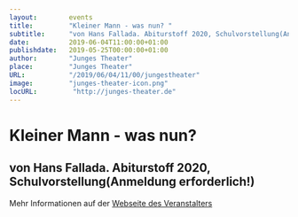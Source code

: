 ```yaml
---
layout:        events
title:         "Kleiner Mann - was nun? "
subtitle:      "von Hans Fallada. Abiturstoff 2020, Schulvorstellung(Anmeldung erforderlich!)"
date:          2019-06-04T11:00:00+01:00
publishdate:   2019-05-25T00:00:00+01:00
author:        "Junges Theater"
place:         "Junges Theater"
URL:           "/2019/06/04/11/00/jungestheater"
image:         "junges-theater-icon.png"
locURL:         "http://junges-theater.de"
---
```


Kleiner Mann - was nun? 
===========

von Hans Fallada. Abiturstoff 2020, Schulvorstellung(Anmeldung erforderlich!)
-----------



Mehr Informationen auf der [Webseite des Veranstalters](http://www.junges-theater.de/content/index.php?id=680)
